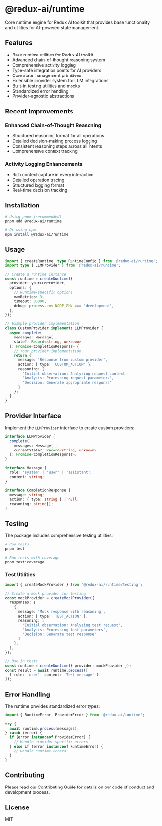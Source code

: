 # @redux-ai/runtime

Core runtime engine for Redux AI toolkit that provides base functionality and utilities for AI-powered state management.

## Features

- Base runtime utilities for Redux AI toolkit
- Advanced chain-of-thought reasoning system
- Comprehensive activity logging
- Type-safe integration points for AI providers
- Core state management primitives
- Extensible provider system for LLM integrations
- Built-in testing utilities and mocks
- Standardized error handling
- Provider-agnostic abstractions

## Recent Improvements

### Enhanced Chain-of-Thought Reasoning
- Structured reasoning format for all operations
- Detailed decision-making process logging
- Consistent reasoning steps across all intents
- Comprehensive context tracking

### Activity Logging Enhancements
- Rich context capture in every interaction
- Detailed operation tracing
- Structured logging format
- Real-time decision tracking

## Installation

```bash
# Using pnpm (recommended)
pnpm add @redux-ai/runtime

# Or using npm
npm install @redux-ai/runtime
```

## Usage

```typescript
import { createRuntime, type RuntimeConfig } from '@redux-ai/runtime';
import type { LLMProvider } from '@redux-ai/runtime';

// Create a runtime instance
const runtime = createRuntime({
  provider: yourLLMProvider,
  options: {
    // Runtime-specific options
    maxRetries: 3,
    timeout: 30000,
    debug: process.env.NODE_ENV === 'development',
  },
});

// Example provider implementation
class CustomProvider implements LLMProvider {
  async complete(
    messages: Message[],
    state?: Record<string, unknown>
  ): Promise<CompletionResponse> {
    // Your provider implementation
    return {
      message: 'Response from custom provider',
      action: { type: 'CUSTOM_ACTION' },
      reasoning: [
        'Initial observation: Analyzing request context',
        'Analysis: Processing request parameters',
        'Decision: Generate appropriate response'
      ]
    };
  }
}
```

## Provider Interface

Implement the `LLMProvider` interface to create custom providers:

```typescript
interface LLMProvider {
  complete(
    messages: Message[],
    currentState?: Record<string, unknown>
  ): Promise<CompletionResponse>;
}

interface Message {
  role: 'system' | 'user' | 'assistant';
  content: string;
}

interface CompletionResponse {
  message: string;
  action: { type: string } | null;
  reasoning: string[];
}
```

## Testing

The package includes comprehensive testing utilities:

```bash
# Run tests
pnpm test

# Run tests with coverage
pnpm test:coverage
```

### Test Utilities

```typescript
import { createMockProvider } from '@redux-ai/runtime/testing';

// Create a mock provider for testing
const mockProvider = createMockProvider({
  responses: [
    {
      message: 'Mock response with reasoning',
      action: { type: 'TEST_ACTION' },
      reasoning: [
        'Initial observation: Analyzing test request',
        'Analysis: Processing test parameters',
        'Decision: Generate test response'
      ]
    },
  ],
});

// Use in tests
const runtime = createRuntime({ provider: mockProvider });
const result = await runtime.process([
  { role: 'user', content: 'Test message' }
]);
```

## Error Handling

The runtime provides standardized error types:

```typescript
import { RuntimeError, ProviderError } from '@redux-ai/runtime';

try {
  await runtime.process(messages);
} catch (error) {
  if (error instanceof ProviderError) {
    // Handle provider-specific errors
  } else if (error instanceof RuntimeError) {
    // Handle runtime errors
  }
}
```

## Contributing

Please read our [Contributing Guide](../../CONTRIBUTING.md) for details on our code of conduct and development process.

## License

MIT